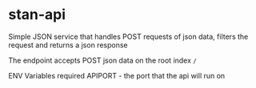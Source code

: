 # stan-api

Simple JSON service that handles POST requests of json data, filters the request and returns a json response

The endpoint accepts POST json data on the root index `/`

ENV Variables required 
APIPORT - the port that the api will run on